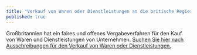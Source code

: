```yaml
---
title: "Verkauf von Waren oder Dienstleistungen an die britische Regierung "
published: true
---
```


Großbritannien hat ein faires und offenes Vergabeverfahren für den Kauf von Waren und Dienstleistungen von Unternehmen. [Suchen Sie hier nach Ausschreibungen für den Verkauf von Waren oder Dienstleistungen.](https://www.gov.uk/tendering-for-public-sector-contracts/overview)
